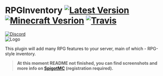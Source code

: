 # RPGInventory [![Latest Version](https://img.shields.io/badge/latest-2.3.0-blue.svg)](https://www.spigotmc.org/resources/12498/updates) [![Minecraft Vesrion](https://img.shields.io/badge/minecraft-1.9.4_--_1.12.x-blue.svg)](#) [![Travis](https://img.shields.io/travis/EndlessCodeGroup/RPGInventory.svg)](https://travis-ci.org/EndlessCodeGroup/RPGInventory)
[![Discord](https://img.shields.io/badge/discord-join_chat-7289da.svg)](https://discord.gg/RBDHyuu)  
![Logo](http://rpginventory.endlesscode.ru/_media/ru/logo-big.png?w=780&h=290&tok=a123f9)

This plugin will add many RPG features to your server, main of which - RPG-style inventory.
> **At this moment README not finished, you can find screenshots and more info on [SpigotMC](https://www.spigotmc.org/resources/12498/) (registration required).**
